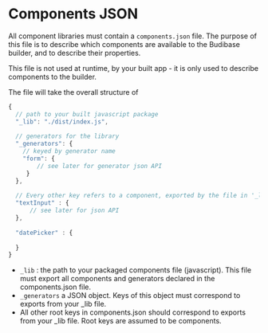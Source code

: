 # Components JSON

All component libraries must contain a `components.json` file. The purpose of this file is to describe which components are available to the Budibase builder, and to describe their properties.

This file is not used at runtime, by your built app - it is only used to describe components to the builder.

The file will take the overall structure of

```javascript
{
  // path to your built javascript package 
  "_lib": "./dist/index.js", 
    
  // generators for the library 
  "_generators": {
    // keyed by generator name 
    "form": {
        // see later for generator json API 
     }
  },
    
  // Every other key refers to a component, exported by the file in '_lib'  
  "textInput" : {
      // see later for json API 
  },
    
  "datePicker" : {
        
  }
}
```

- `_lib` : the path to your packaged components file (javascript). This file must export all components  and generators declared in the components.json file.
- `_generators` a JSON object. Keys of this object must correspond to exports from your _lib file.
- All other root keys in components.json should correspond to exports from your _lib file. Root keys are assumed to be components.
